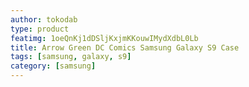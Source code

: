 ```yaml
---
author: tokodab
type: product
featimg: 1oeQnKj1dDSljKxjmKKouwIMydXdbL0Lb
title: Arrow Green DC Comics Samsung Galaxy S9 Case
tags: [samsung, galaxy, s9]
category: [samsung]
---
```

